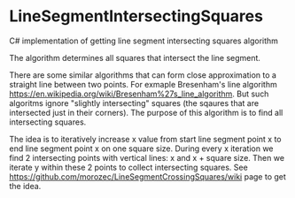 # LineSegmentIntersectingSquares
C# implementation of getting line segment intersecting squares algorithm

The algorithm determines all squares that intersect the line segment. 

There are some similar algorithms that can form close approximation to a straight line between two points. For exmaple Bresenham's line algorithm https://en.wikipedia.org/wiki/Bresenham%27s_line_algorithm. But such algoritms ignore "slightly intersecting" squares (the sqaures that are intersected just in their corners). The purpose of this algorithm is to find all intersecting squares.

The idea is to iteratively increase x value from start line segment point x to end line segment point x on one square size. During every x iteration we find 2 intersecting points with vertical lines: x and x + square size. Then we iterate y within these 2 points to collect intersecting squares. See https://github.com/morozec/LineSegmentCrossingSquares/wiki page to get the idea.  
